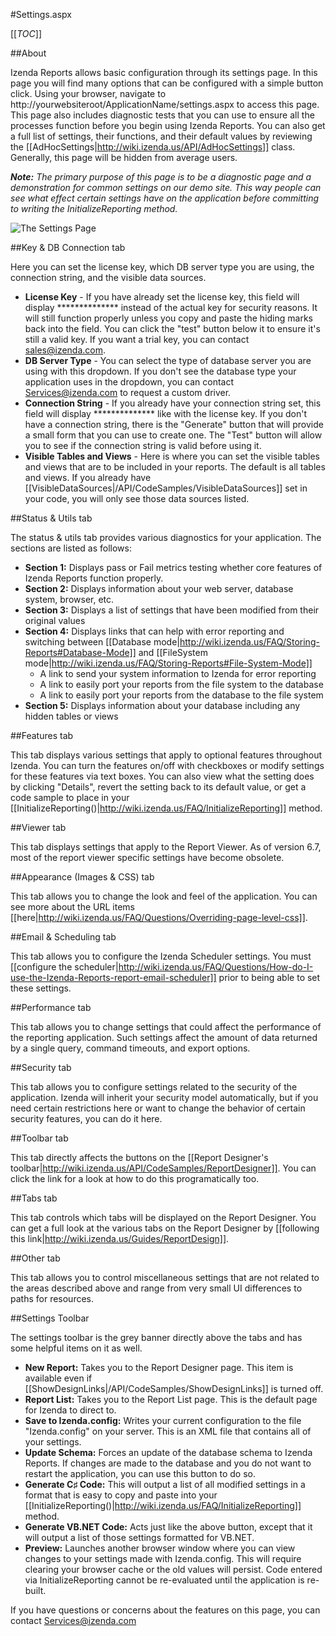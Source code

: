 #Settings.aspx

[[_TOC_]]

##About

Izenda Reports allows basic configuration through its settings page. In this page you will find many options that can be configured with a simple button click. Using your browser, navigate to http://yourwebsiteroot/ApplicationName/settings.aspx to access this page. This page also includes diagnostic tests that you can use to ensure all the processes function before you begin using Izenda Reports. You can also get a full list of settings, their functions, and their default values by reviewing the [[AdHocSettings|http://wiki.izenda.us/API/AdHocSettings]] class. Generally, this page will be hidden from average users.

_**Note:** The primary purpose of this page is to be a diagnostic page and a demonstration for common settings on our demo site. This way people can see what effect certain settings have on the application before committing to writing the InitializeReporting method._

![The Settings Page](http://wiki.izenda.us/Integration/Tutorials/connect-to-the-database/settings_aspx.png)

##Key & DB Connection tab

Here you can set the license key, which DB server type you are using, the connection string, and the visible data sources.

* **License Key** - If you have already set the license key, this field will display ************** instead of the actual key for security reasons. It will still function properly unless you copy and paste the hiding marks back into the field. You can click the "test" button below it to ensure it's still a valid key. If you want a trial key, you can contact [sales@izenda.com](mailto:sales@izenda.com).
* **DB Server Type** - You can select the type of database server you are using with this dropdown. If you don't see the database type your application uses in the dropdown, you can contact [Services@izenda.com](mailto:services@izenda.com) to request a custom driver.
* **Connection String** - If you already have your connection string set, this field will display ************** like with the license key. If you don't have a connection string, there is the "Generate" button that will provide a small form that you can use to create one. The "Test" button will allow you to see if the connection string is valid before using it. 
* **Visible Tables and Views** - Here is where you can set the visible tables and views that are to be included in your reports. The default is all tables and views. If you already have [[VisibleDataSources|/API/CodeSamples/VisibleDataSources]] set in your code, you will only see those data sources listed.

##Status & Utils tab

The status & utils tab provides various diagnostics for your application. The sections are listed as follows:

* **Section 1:** Displays pass or Fail metrics testing whether core features of Izenda Reports function properly. 
* **Section 2:** Displays information about your web server, database system, browser, etc.
* **Section 3:** Displays a list of settings that have been modified from their original values
* **Section 4:** Displays links that can help with error reporting and switching between [[Database mode|http://wiki.izenda.us/FAQ/Storing-Reports#Database-Mode]] and [[FileSystem mode|http://wiki.izenda.us/FAQ/Storing-Reports#File-System-Mode]]
  * A link to send your system information to Izenda for error reporting
  * A link to easily port your reports from the file system to the database
  * A link to easily port your reports from the database to the file system
* **Section 5:** Displays information about your database including any hidden tables or views

##Features tab

This tab displays various settings that apply to optional features throughout Izenda. You can turn the features on/off with checkboxes or modify settings for these features via text boxes. You can also view what the setting does by clicking "Details", revert the setting back to its default value, or get a code sample to place in your [[InitializeReporting()|http://wiki.izenda.us/FAQ/InitializeReporting]] method.

##Viewer tab

This tab displays settings that apply to the Report Viewer. As of version 6.7, most of the report viewer specific settings have become obsolete.

##Appearance (Images & CSS) tab

This tab allows you to change the look and feel of the application. You can see more about the URL items [[here|http://wiki.izenda.us/FAQ/Questions/Overriding-page-level-css]].

##Email & Scheduling tab

This tab allows you to configure the Izenda Scheduler settings. You must [[configure the scheduler|http://wiki.izenda.us/FAQ/Questions/How-do-I-use-the-Izenda-Reports-report-email-scheduler]] prior to being able to set these settings.

##Performance tab

This tab allows you to change settings that could affect the performance of the reporting application. Such settings affect the amount of data returned by a single query, command timeouts, and export options.

##Security tab

This tab allows you to configure settings related to the security of the application. Izenda will inherit your security model automatically, but if you need certain restrictions here or want to change the behavior of certain security features, you can do it here.

##Toolbar tab

This tab directly affects the buttons on the [[Report Designer's toolbar|http://wiki.izenda.us/API/CodeSamples/ReportDesigner]]. You can click the link for a look at how to do this programatically too.

##Tabs tab

This tab controls which tabs will be displayed on the Report Designer. You can get a full look at the various tabs on the Report Designer by [[following this link|http://wiki.izenda.us/Guides/ReportDesign]].

##Other tab

This tab allows you to control miscellaneous settings that are not related to the areas described above and range from very small UI differences to paths for resources.

##Settings Toolbar

The settings toolbar is the grey banner directly above the tabs and has some helpful items on it as well.

* **New Report:** Takes you to the Report Designer page. This item is available even if [[ShowDesignLinks|/API/CodeSamples/ShowDesignLinks]] is turned off.
* **Report List:** Takes you to the Report List page. This is the default page for Izenda to direct to.
* **Save to Izenda.config:** Writes your current configuration to the file "Izenda.config" on your server. This is an XML file that contains all of your settings.
* **Update Schema:** Forces an update of the database schema to Izenda Reports. If changes are made to the database and you do not want to restart the application, you can use this button to do so.
* **Generate C♯ Code:** This will output a list of all modified settings in a format that is easy to copy and paste into your [[InitializeReporting()|http://wiki.izenda.us/FAQ/InitializeReporting]] method.
* **Generate VB.NET Code:** Acts just like the above button, except that it will output a list of those settings formatted for VB.NET.
* **Preview:** Launches another browser window where you can view changes to your settings made with Izenda.config. This will require clearing your browser cache or the old values will persist. Code entered via InitializeReporting cannot be re-evaluated until the application is re-built.

If you have questions or concerns about the features on this page, you can contact [Services@izenda.com](mailto:services@izenda.com)